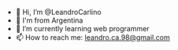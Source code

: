 - 👋 Hi, I’m @LeandroCarlino
- 👀 I'm from Argentina
- 🌱 I’m currently learning web programmer
- 📫 How to reach me: leandro.ca.98@gmail.com

<!---
LeandroCarlino/LeandroCarlino is a ✨ special ✨ repository because its `README.md` (this file) appears on your GitHub profile.
You can click the Preview link to take a look at your changes.
--->

